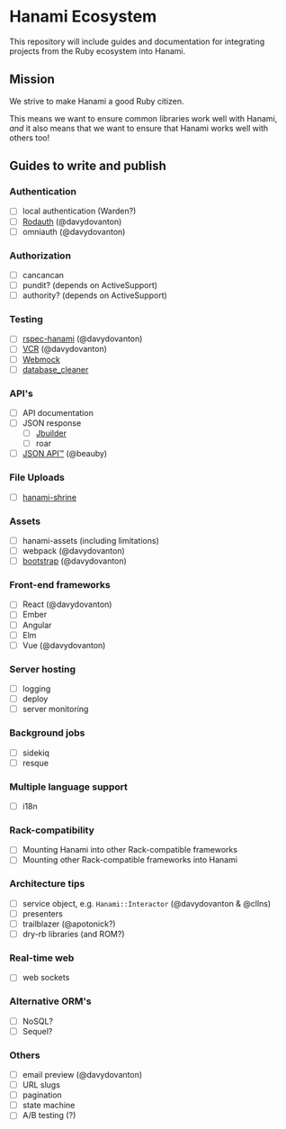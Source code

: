 # Hanami Ecosystem
This repository will include guides and documentation for integrating projects
from the Ruby ecosystem into Hanami.

## Mission
We strive to make Hanami a good Ruby citizen.

This means we want to ensure common libraries work well with Hanami,
*and* it also means that we want to ensure that Hanami works well with others too!

## Guides to write and publish
### Authentication
  - [ ] local authentication (Warden?)
  - [ ] [Rodauth](https://github.com/davydovanton/hanami-rodauth) (@davydovanton)
  - [ ] omniauth (@davydovanton)

### Authorization
  - [ ] cancancan
  - [ ] pundit? (depends on ActiveSupport)
  - [ ] authority? (depends on ActiveSupport)

### Testing
  - [ ] [rspec-hanami](https://github.com/davydovanton/rspec-hanami) (@davydovanton)
  - [ ] [VCR](https://github.com/vcr/vcr) (@davydovanton)
  - [ ] [Webmock](https://github.com/bblimke/webmock)
  - [ ] [database_cleaner](https://github.com/DatabaseCleaner/database_cleaner)

### API's
  - [ ] API documentation
  - [ ] JSON response
    - [ ] [Jbuilder](https://github.com/vladfaust/hanami-jbuilder)
    - [ ] roar
  - [ ] [JSON API™](http://jsonapi-rb.org/) (@beauby)

### File Uploads
  - [ ] [hanami-shrine](https://github.com/katafrakt/hanami-shrine)

### Assets
  - [ ] hanami-assets (including limitations)
  - [ ] webpack (@davydovanton)
  - [ ] [bootstrap](https://github.com/davydovanton/hanami-bootstrap) (@davydovanton)

### Front-end frameworks
  - [ ] React (@davydovanton)
  - [ ] Ember
  - [ ] Angular
  - [ ] Elm
  - [ ] Vue (@davydovanton)

### Server hosting
  - [ ] logging
  - [ ] deploy
  - [ ] server monitoring

### Background jobs
  - [ ] sidekiq
  - [ ] resque

### Multiple language support
  - [ ] i18n

### Rack-compatibility
  - [ ] Mounting Hanami into other Rack-compatible frameworks
  - [ ] Mounting other Rack-compatible frameworks into Hanami

### Architecture tips
  - [ ] service object, e.g. `Hanami::Interactor` (@davydovanton & @cllns)
  - [ ] presenters
  - [ ] trailblazer (@apotonick?)
  - [ ] dry-rb libraries (and ROM?)

### Real-time web
  - [ ] web sockets

### Alternative ORM's
  - [ ] NoSQL?
  - [ ] Sequel?

### Others
  - [ ] email preview (@davydovanton)
  - [ ] URL slugs
  - [ ] pagination
  - [ ] state machine
  - [ ] A/B testing (?)
